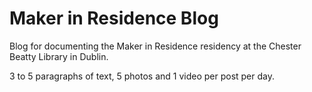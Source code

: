 # Maker in Residence Blog

Blog for documenting the Maker in Residence residency at the Chester Beatty Library in Dublin.

3 to 5 paragraphs of text, 5 photos and 1 video per post per day. 
